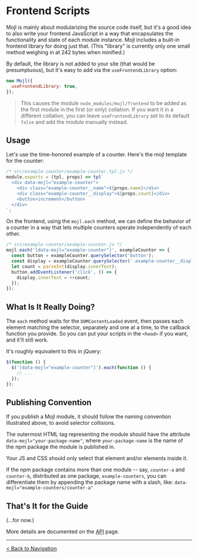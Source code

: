 # Frontend Scripts

Mojl is mainly about modularizing the source code itself, but it's a good idea to also write your frontend JavaScript in a way that encapsulates the functionality and state of each module instance. Mojl includes a built-in frontend library for doing just that. (This "library" is currently only one small method weighing in at 242 bytes when minified.)

By default, the library is not added to your site (that would be presumptuous), but it's easy to add via the `useFrontendLibrary` option:

```javascript
new Mojl({
  useFrontendLibrary: true,
});
```

> This causes the module `node_modules/mojl/frontend` to be added as the first module in the first (or only) collation. If you want it in a different collation, you can leave `useFrontendLibrary` set to its default `false` and add the module manually instead.

## Usage

Let's use the time-honored example of a counter. Here's the mojl template for the counter:

```javascript
/* src/example-counter/example-counter.tpl.js */
module.exports = (tpl, props) => tpl`
  <div data-mojl="example-counter">
    <div class="example-counter__name">${props.name}</div>
    <div class="example-counter__display">${props.count}</div>
    <button>increment</button>
  </div>
`;
```

On the frontend, using the `mojl.each` method, we can define the behavior of a counter in a way that lets multiple counters operate independently of each other.

```javascript
/* src/example-counter/example-counter.js */
mojl.each('[data-mojl="example-counter"]', exampleCounter => {
  const button = exampleCounter.querySelector('button');
  const display = exampleCounter.querySelector('.example-counter__display');
  let count = parseInt(display.innerText);
  button.addEventListener('click', () => {
    display.innerText = ++count;
  });
});
```

## What Is It Really Doing?

The `each` method waits for the `DOMContentLoaded` event, then passes each element matching the selector, separately and one at a time, to the callback function you provide. So you can put your scripts in the `<head>` if you want, and it'll still work.

It's roughly equivalent to this in jQuery:

```javascript
$(function () {
  $('[data-mojl="example-counter"]').each(function () {
    // ...
  });
});
```


## Publishing Convention

If you publish a Mojl module, it should follow the naming convention illustrated above, to avoid selector collisions.

The outermost HTML tag representing the module should have the attribute `data-mojl="your-package-name"`, where `your-package-name` is the name of the npm package the module is published in.

Your JS and CSS should only select that element and/or elements inside it.

If the npm package contains more than one module -- say, `counter-a` and `counter-b`, distributed as one package, `example-counters`, you can differentiate them by appending the package name with a slash, like: `data-mojl="example-counters/counter-a"`


## That's It for the Guide

(...for now.)

More details are documented on the [API](api.md) page.


---

[< Back to Navigation](index.md#navigation)